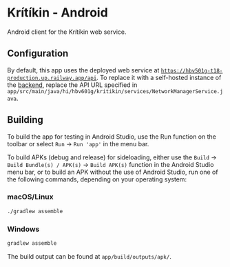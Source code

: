 # Krítíkin - Android

Android client for the Krítíkin web service.

## Configuration

By default, this app uses the deployed web service at [`https://hbv501g-t18-production.up.railway.app/api`](https://hbv501g-t18-production.up.railway.app/api). To replace it with a self-hosted instance of the [backend](https://github.com/sarathorhalls/HBV501G-T18), replace the API URL specified in `app/src/main/java/hi/hbv601g/kritikin/services/NetworkManagerService.java`.

## Building

To build the app for testing in Android Studio, use the Run function on the toolbar or select `Run` -> `Run 'app'` in the menu bar.

To build APKs (debug and release) for sideloading, either use the `Build` -> `Build Bundle(s) / APK(s)` -> `Build APK(s)` function in the Android Studio menu bar, or to build an APK without the use of Android Studio, run one of the following commands, depending on your operating system:

### macOS/Linux

```sh
./gradlew assemble
```

### Windows

```sh
gradlew assemble
```

The build output can be found at `app/build/outputs/apk/`.
